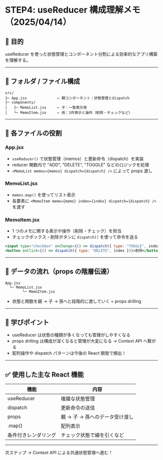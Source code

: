 # STEP4: useReducer 構成理解メモ（2025/04/14）

## 🎯 目的

useReducer を使った状態管理とコンポーネント分割による効率的なアプリ構築を理解する。

---

## 📁 フォルダ / ファイル構成

```
src/
├─ App.jsx              ← 親コンポーネント：状態管理とdispatch
├─ components/
│   ├─ MemoList.jsx     ← 子：一覧表示用
│   └─ MemoItem.jsx     ← 孫：1件表示と操作（削除・チェックなど）
```

---

## 🔧 各ファイルの役割

### App.jsx

- `useReducer()` で状態管理（memos）と更新命令（dispatch）を実装
- reducer 関数内で "ADD", "DELETE", "TOGGLE" などのロジックを処理
- `<MemoList memos={memos} dispatch={dispatch} />` によって props 渡し

### MemoList.jsx

- `memos.map()` を使ってリスト表示
- 各要素に `<MemoItem memo={memo} index={index} dispatch={dispatch} />` を渡す

### MemoItem.jsx

- 1 つのメモに関する表示や操作（削除・チェック）を担当
- チェックボックス・削除ボタンに `dispatch()` を使って命令を送る

```jsx
<input type="checkbox" onChange={() => dispatch({ type: "TOGGLE", index })} />
<button onClick={() => dispatch({ type: "DELETE", index })}>削除</button>
```

---

## 🔁 データの流れ（props の階層伝達）

```
App.jsx
  └─ MemoList.jsx
        └─ MemoItem.jsx
```

- 状態と関数を親 → 子 → 孫へと段階的に渡していく = props drilling

---

## 🧠 学びポイント

- useReducer は状態の種類が多くなっても管理がしやすくなる
- props drilling は構成が深くなると管理が大変になる → Context API へ繋がる
- 配列操作や dispatch パターンは今後の React 開発で頻出！

---

## ✅ 使用した主な React 機能

| 機能                 | 内容                           |
| -------------------- | ------------------------------ |
| useReducer           | 複雑な状態管理                 |
| dispatch             | 更新命令の送信                 |
| props                | 親 → 子 → 孫へのデータ受け渡し |
| .map()               | 配列表示                       |
| 条件付きレンダリング | チェック状態で線を引くなど     |

---

次ステップ → Context API による共通状態管理へ進む！
